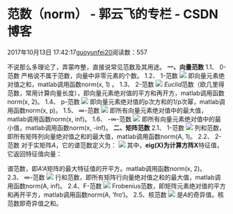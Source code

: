 
# 范数（norm） - 郭云飞的专栏 - CSDN博客


2017年10月13日 17:42:17[guoyunfei20](https://me.csdn.net/guoyunfei20)阅读数：557


不说那么多理论了，弄蒙咋整，直接说常见范数及其用途。
**一、向量范数**
1.1、 0-范数
严格说不属于范数，向量中非零元素的个数。
1.2、 1-范数
![](https://www.zhihu.com/equation?tex=%7C%7Cx%7C%7C_1+%3D+%5Csum_%7Bi%3D1%7D%5EN%7Cx_i%7C)
即向量元素绝对值之和，matlab调用函数norm(x, 1) 。
1.3、 2-范数
![](https://www.zhihu.com/equation?tex=%7C%7C%5Ctextbf%7Bx%7D%7C%7C_2+%3D%5Csqrt%7B%5Csum_%7Bi%3D1%7D%5ENx_i%5E2%7D)
*Euclid*范数（欧几里得范数，常用计算向量长度），即向量元素绝对值的平方和再开方，matlab调用函数norm(x, 2)。
1.4、 p-范数
![](https://www.zhihu.com/equation?tex=%7C%7C%5Ctextbf%7Bx%7D%7C%7C_p+%3D+%28%5Csum_%7Bi%3D1%7D%5EN%7Cx_i%7C%5Ep%29%5E%7B%5Cfrac%7B1%7D%7Bp%7D%7D)
即向量元素绝对值的p次方和的1/p次幂，matlab调用函数norm(x, p)。
1.5、 ∞-范数
![](https://www.zhihu.com/equation?tex=%7C%7C%5Ctextbf%7Bx%7D%7C%7C_%5Cinfty+%3D+%5Cmax_%7Bi%7D%7Cx_i%7C)
即所有向量元素绝对值中的最大值，matlab调用函数norm(x, inf)。
1.6、 -∞-范数
![](https://www.zhihu.com/equation?tex=%7C%7C%5Ctextbf%7Bx%7D%7C%7C_%7B-%5Cinfty%7D%3D%5Cmin_i%7Cx_i%7C)
即所有向量元素绝对值中的最小值，matlab调用函数norm(x, -inf)。
**二、矩阵范数**
2.1、 1-范数
![](https://www.zhihu.com/equation?tex=%7C%7CA%7C%7C_1+%3D+%5Cmax_j%5Csum_%7Bi%3D1%7D%5Em%7Ca_%7Bi%2Cj%7D%7C)
列和范数，即所有矩阵列向量绝对值之和的最大值，matlab调用函数norm(A, 1)。
2.2、 2-范数
对于实矩阵*A*，它的谱范数定义为：
![](https://img-blog.csdn.net/20171013180409381?watermark/2/text/aHR0cDovL2Jsb2cuY3Nkbi5uZXQvZ3VveXVuZmVpMjA=/font/5a6L5L2T/fontsize/400/fill/I0JBQkFCMA==/dissolve/70/gravity/Center)
其中，**eig(X)**为计算方阵**X**特征值，它返回特征值向量：

谱范数，即*A'A*矩阵的最大特征值的开平方。matlab调用函数norm(x, 2)。
2.3、 ∞-范数
![](https://www.zhihu.com/equation?tex=%7C%7CA%7C%7C_%5Cinfty+%3D+%5Cmax_i%5Csum_%7Bj%3D1%7D%5EN%7Ca_%7Bi%2Cj%7D%7C)
行和范数，即所有矩阵行向量绝对值之和的最大值，matlab调用函数norm(A, inf)。
2.4、F-范数
![](https://www.zhihu.com/equation?tex=%7C%7CA%7C%7C_F%3D%5Cleft%28%5Csum_%7Bi%3D1%7D%5Em%5Csum_%7Bj%3D1%7D%5En%7Ca_%7Bi%2Cj%7D%7C%5E2%5Cright%29%5E%7B%5Cfrac%7B1%7D%7B2%7D%7D)
Frobenius范数，即矩阵元素绝对值的平方和再开平方，matlab调用函数norm(A, ’fro‘)。
2.5、核范数
![](https://img-blog.csdn.net/20171013181657457?watermark/2/text/aHR0cDovL2Jsb2cuY3Nkbi5uZXQvZ3VveXVuZmVpMjA=/font/5a6L5L2T/fontsize/400/fill/I0JBQkFCMA==/dissolve/70/gravity/Center)
是*A*的奇异值。核范数即奇异值之和。

